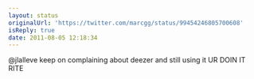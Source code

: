 ```yaml
---
layout: status
originalUrl: 'https://twitter.com/marcgg/status/99454246805700608'
isReply: true
date: 2011-08-05 12:18:34
---
```


@jlalleve keep on complaining about deezer and still using it UR DOIN IT RITE
